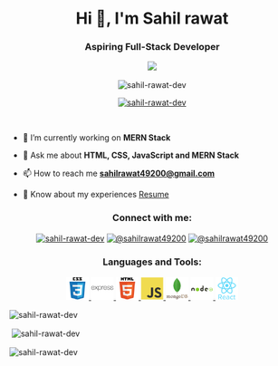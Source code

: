 <h1 align="center">Hi 👋, I'm Sahil rawat</h1>
<h3 align="center">Aspiring Full-Stack Developer</h3>

<p align="center"><img src="https://c.tenor.com/NOYF3f82b_gAAAAC/programmer.gif" /></p>
<p align="center"> <img src="https://komarev.com/ghpvc/?username=sahil-rawat-dev&label=Profile%20views&color=0e75b6&style=flat" alt="sahil-rawat-dev" /> </p>

<p align="center"> <a href="https://github.com/ryo-ma/github-profile-trophy"><img src="https://github-profile-trophy.vercel.app/?username=sahil-rawat-dev" alt="sahil-rawat-dev" /></a> </p>

<p align="center"> <a href="https://twitter.com/" target="blank"><img src="https://img.shields.io/twitter/follow/?logo=twitter&style=for-the-badge" alt="" /></a> </p>

- 🔭 I’m currently working on **MERN Stack**

- 💬 Ask me about **HTML, CSS, JavaScript and MERN Stack**

- 📫 How to reach me **sahilrawat49200@gmail.com**

- 📄 Know about my experiences [Resume](Resume)

<h3 align="center">Connect with me:</h3>
<p align="center">
<a href="https://linkedin.com/in/sahil-rawat-dev" target="blank"><img align="center" src="https://raw.githubusercontent.com/rahuldkjain/github-profile-readme-generator/master/src/images/icons/Social/linked-in-alt.svg" alt="sahil-rawat-dev" height="30" width="40" /></a>
<a href="https://www.hackerrank.com/@sahilrawat49200" target="blank"><img align="center" src="https://raw.githubusercontent.com/rahuldkjain/github-profile-readme-generator/master/src/images/icons/Social/hackerrank.svg" alt="@sahilrawat49200" height="30" width="40" /></a>
<a href="https://www.hackerearth.com/@sahilrawat49200" target="blank"><img align="center" src="https://raw.githubusercontent.com/rahuldkjain/github-profile-readme-generator/master/src/images/icons/Social/hackerearth.svg" alt="@sahilrawat49200" height="30" width="40" /></a>
</p>

<h3 align="center">Languages and Tools:</h3>
<p align="center"> <a href="https://www.w3schools.com/css/" target="_blank" rel="noreferrer"> <img src="https://raw.githubusercontent.com/devicons/devicon/master/icons/css3/css3-original-wordmark.svg" alt="css3" width="40" height="40"/> </a> <a href="https://expressjs.com" target="_blank" rel="noreferrer"> <img src="https://raw.githubusercontent.com/devicons/devicon/master/icons/express/express-original-wordmark.svg" alt="express" width="40" height="40"/> </a> <a href="https://www.w3.org/html/" target="_blank" rel="noreferrer"> <img src="https://raw.githubusercontent.com/devicons/devicon/master/icons/html5/html5-original-wordmark.svg" alt="html5" width="40" height="40"/> </a> <a href="https://developer.mozilla.org/en-US/docs/Web/JavaScript" target="_blank" rel="noreferrer"> <img src="https://raw.githubusercontent.com/devicons/devicon/master/icons/javascript/javascript-original.svg" alt="javascript" width="40" height="40"/> </a> <a href="https://www.mongodb.com/" target="_blank" rel="noreferrer"> <img src="https://raw.githubusercontent.com/devicons/devicon/master/icons/mongodb/mongodb-original-wordmark.svg" alt="mongodb" width="40" height="40"/> </a> <a href="https://nodejs.org" target="_blank" rel="noreferrer"> <img src="https://raw.githubusercontent.com/devicons/devicon/master/icons/nodejs/nodejs-original-wordmark.svg" alt="nodejs" width="40" height="40"/> </a> <a href="https://reactjs.org/" target="_blank" rel="noreferrer"> <img src="https://raw.githubusercontent.com/devicons/devicon/master/icons/react/react-original-wordmark.svg" alt="react" width="40" height="40"/> </a> </p>

<p><img align="center" src="https://github-readme-stats.vercel.app/api/top-langs?username=sahil-rawat-dev&show_icons=true&locale=en&layout=compact" alt="sahil-rawat-dev" /></p>

<p>&nbsp;<img align="center" src="https://github-readme-stats.vercel.app/api?username=sahil-rawat-dev&show_icons=true&locale=en" alt="sahil-rawat-dev" /></p>

<p><img align="center" src="https://github-readme-streak-stats.herokuapp.com/?user=sahil-rawat-dev&" alt="sahil-rawat-dev" /></p>


<!--
**sahil-rawat-dev/sahil-rawat-dev** is a ✨ _special_ ✨ repository because its `README.md` (this file) appears on your GitHub profile.

Here are some ideas to get you started:

- 🔭 I’m currently working on ...
- 🌱 I’m currently learning ...
- 👯 I’m looking to collaborate on ...
- 🤔 I’m looking for help with ...
- 💬 Ask me about ...
- 📫 How to reach me: ...
- 😄 Pronouns: ...
- ⚡ Fun fact: ...
-->
